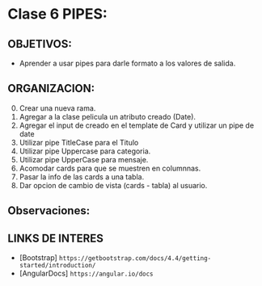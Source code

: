 # Clase 6 PIPES:

## OBJETIVOS:

- Aprender a usar pipes para darle formato a los valores de salida.

## ORGANIZACION:

0. Crear una nueva rama.
1. Agregar a la clase pelicula un atributo creado (Date).
2. Agregar el input de creado en el template de Card y utilizar un pipe de date
3. Utilizar pipe TitleCase para el Titulo
4. Utilizar pipe Uppercase para categoria.
5. Utilizar pipe UpperCase para mensaje.
6. Acomodar cards para que se muestren en columnnas.
7. Pasar la info de las cards a una tabla.
8. Dar opcion de cambio de vista (cards - tabla) al usuario.

## Observaciones:

## LINKS DE INTERES

- [Bootstrap] `https://getbootstrap.com/docs/4.4/getting-started/introduction/`
- [AngularDocs] `https://angular.io/docs`
